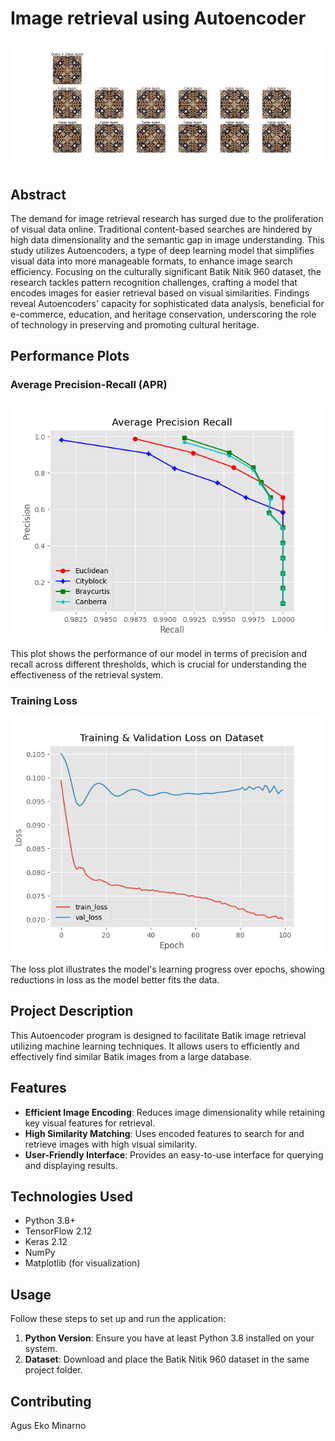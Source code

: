 # Image retrieval using Autoencoder

![Result](image/result.png)

## Abstract
The demand for image retrieval research has surged due to the proliferation of visual data online. Traditional content-based searches are hindered by high data dimensionality and the semantic gap in image understanding. This study utilizes Autoencoders, a type of deep learning model that simplifies visual data into more manageable formats, to enhance image search efficiency. Focusing on the culturally significant Batik Nitik 960 dataset, the research tackles pattern recognition challenges, crafting a model that encodes images for easier retrieval based on visual similarities. Findings reveal Autoencoders' capacity for sophisticated data analysis, beneficial for e-commerce, education, and heritage conservation, underscoring the role of technology in preserving and promoting cultural heritage.

## Performance Plots

### Average Precision-Recall (APR)
![APR Plot](image/APR.png)

This plot shows the performance of our model in terms of precision and recall across different thresholds, which is crucial for understanding the effectiveness of the retrieval system.

### Training Loss
![Loss Plot](image/Loss.png)

The loss plot illustrates the model's learning progress over epochs, showing reductions in loss as the model better fits the data.

## Project Description
This Autoencoder program is designed to facilitate Batik image retrieval utilizing machine learning techniques. It allows users to efficiently and effectively find similar Batik images from a large database.
## Features
- **Efficient Image Encoding**: Reduces image dimensionality while retaining key visual features for retrieval.
- **High Similarity Matching**: Uses encoded features to search for and retrieve images with high visual similarity.
- **User-Friendly Interface**: Provides an easy-to-use interface for querying and displaying results.

## Technologies Used
- Python 3.8+
- TensorFlow 2.12
- Keras 2.12
- NumPy
- Matplotlib (for visualization)

## Usage
Follow these steps to set up and run the application:

1. **Python Version**: Ensure you have at least Python 3.8 installed on your system.
2. **Dataset**: Download and place the Batik Nitik 960 dataset in the same project folder.

## Contributing
Agus Eko Minarno
